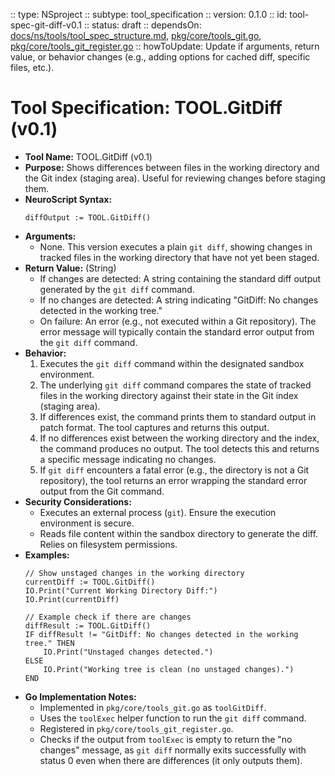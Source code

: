  :: type: NSproject
 :: subtype: tool_specification
 :: version: 0.1.0
 :: id: tool-spec-git-diff-v0.1
 :: status: draft
 :: dependsOn: [docs/ns/tools/tool_spec_structure.md](./tool_spec_structure.md), [pkg/core/tools_git.go](../../pkg/core/tools_git.go), [pkg/core/tools_git_register.go](../../pkg/core/tools_git_register.go)
 :: howToUpdate: Update if arguments, return value, or behavior changes (e.g., adding options for cached diff, specific files, etc.).

 # Tool Specification: TOOL.GitDiff (v0.1)

 * **Tool Name:** TOOL.GitDiff (v0.1)
 * **Purpose:** Shows differences between files in the working directory and the Git index (staging area). Useful for reviewing changes before staging them.
 * **NeuroScript Syntax:**
   ```neuroscript
   diffOutput := TOOL.GitDiff()
   ```
 * **Arguments:**
    * None. This version executes a plain `git diff`, showing changes in tracked files in the working directory that have not yet been staged.
 * **Return Value:** (String)
    * If changes are detected: A string containing the standard diff output generated by the `git diff` command.
    * If no changes are detected: A string indicating "GitDiff: No changes detected in the working tree."
    * On failure: An error (e.g., not executed within a Git repository). The error message will typically contain the standard error output from the `git diff` command.
 * **Behavior:**
    1. Executes the `git diff` command within the designated sandbox environment.
    2. The underlying `git diff` command compares the state of tracked files in the working directory against their state in the Git index (staging area).
    3. If differences exist, the command prints them to standard output in patch format. The tool captures and returns this output.
    4. If no differences exist between the working directory and the index, the command produces no output. The tool detects this and returns a specific message indicating no changes.
    5. If `git diff` encounters a fatal error (e.g., the directory is not a Git repository), the tool returns an error wrapping the standard error output from the Git command.
 * **Security Considerations:**
    * Executes an external process (`git`). Ensure the execution environment is secure.
    * Reads file content within the sandbox directory to generate the diff. Relies on filesystem permissions.
 * **Examples:**
   ```neuroscript
   // Show unstaged changes in the working directory
   currentDiff := TOOL.GitDiff()
   IO.Print("Current Working Directory Diff:")
   IO.Print(currentDiff)

   // Example check if there are changes
   diffResult := TOOL.GitDiff()
   IF diffResult != "GitDiff: No changes detected in the working tree." THEN
       IO.Print("Unstaged changes detected.")
   ELSE
       IO.Print("Working tree is clean (no unstaged changes).")
   END
   ```
 * **Go Implementation Notes:**
    * Implemented in `pkg/core/tools_git.go` as `toolGitDiff`.
    * Uses the `toolExec` helper function to run the `git diff` command.
    * Registered in `pkg/core/tools_git_register.go`.
    * Checks if the output from `toolExec` is empty to return the "no changes" message, as `git diff` normally exits successfully with status 0 even when there are differences (it only outputs them).